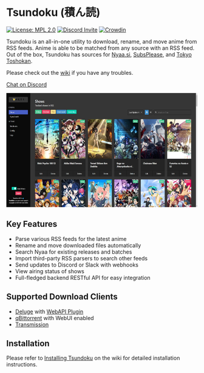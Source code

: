 # Tsundoku (積ん読)

[![License: MPL 2.0](https://img.shields.io/badge/License-MPL%202.0-blue.svg)](https://opensource.org/licenses/MPL-2.0)
[![Discord Invite](https://img.shields.io/discord/801396820772257802)](https://discord.gg/thxN858gXm)
[![Crowdin](https://badges.crowdin.net/tsundoku/localized.svg)](https://crowdin.com/project/tsundoku)

Tsundoku is an all-in-one utility to download, rename, and move anime from RSS feeds.
Anime is able to be matched from any source with an RSS feed. Out of the box, Tsundoku has sources for
[Nyaa.si](https://nyaa.si/), [SubsPlease](https://subsplease.org/), and [Tokyo Toshokan](https://www.tokyotosho.info/).

Please check out the [wiki](https://github.com/tylergibbs2/Tsundoku/wiki) if you have any troubles.

[Chat on Discord](https://discord.gg/thxN858gXm)

<p align="center">
  <img height="300" src="media/sample.jpg" />
</p>

## Key Features

- Parse various RSS feeds for the latest anime
- Rename and move downloaded files automatically
- Search Nyaa for existing releases and batches
- Import third-party RSS parsers to search other feeds
- Send updates to Discord or Slack with webhooks
- View airing status of shows
- Full-fledged backend RESTful API for easy integration

## Supported Download Clients

- [Deluge](https://deluge-torrent.org/) with [WebAPI Plugin](https://github.com/idlesign/deluge-webapi)
- [qBittorrent](https://www.qbittorrent.org/) with WebUI enabled
- [Transmission](https://transmissionbt.com/)

## Installation

Please refer to [Installing Tsundoku](https://github.com/tylergibbs2/Tsundoku/wiki/Installing-Tsundoku) on the wiki for detailed installation instructions.
